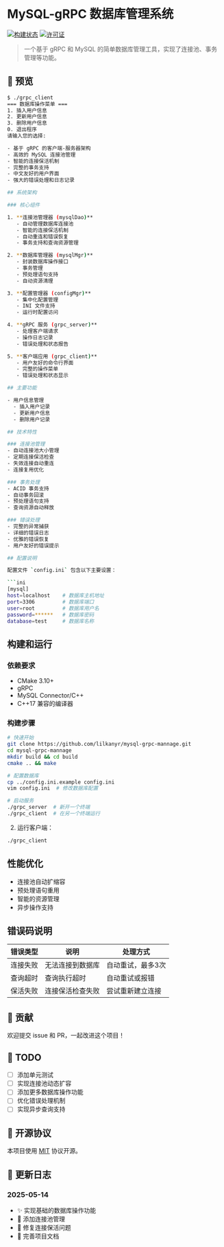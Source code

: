 # MySQL-gRPC 数据库管理系统

[![构建状态](https://github.com/lilkanyr/mysql-grpc-mannage/workflows/Build/badge.svg)](https://github.com/lilkanyr/mysql-grpc-mannage/actions)
[![许可证](https://img.shields.io/github/license/lilkanyr/mysql-grpc-mannage)](https://github.com/lilkanyr/mysql-grpc-mannage/blob/main/LICENSE)

> 一个基于 gRPC 和 MySQL 的简单数据库管理工具，实现了连接池、事务管理等功能。

## 👀 预览

```bash
$ ./grpc_client
=== 数据库操作菜单 ===
1. 插入用户信息
2. 更新用户信息
3. 删除用户信息
0. 退出程序
请输入您的选择: 

- 基于 gRPC 的客户端-服务器架构
- 高效的 MySQL 连接池管理
- 智能的连接保活机制
- 完整的事务支持
- 中文友好的用户界面
- 强大的错误处理和日志记录

## 系统架构

### 核心组件

1. **连接池管理器 (mysqlDao)**
   - 自动管理数据库连接池
   - 智能的连接保活机制
   - 自动重连和错误恢复
   - 事务支持和查询资源管理

2. **数据库管理器 (mysqlMgr)**
   - 封装数据库操作接口
   - 事务管理
   - 预处理语句支持
   - 自动资源清理

3. **配置管理器 (configMgr)**
   - 集中化配置管理
   - INI 文件支持
   - 运行时配置访问

4. **gRPC 服务 (grpc_server)**
   - 处理客户端请求
   - 操作日志记录
   - 错误处理和状态报告

5. **客户端应用 (grpc_client)**
   - 用户友好的命令行界面
   - 完整的操作菜单
   - 错误处理和状态显示

## 主要功能

- 用户信息管理
  - 插入用户记录
  - 更新用户信息
  - 删除用户记录

## 技术特性

### 连接池管理
- 自动连接池大小管理
- 定期连接保活检查
- 失效连接自动重连
- 连接复用优化

### 事务处理
- ACID 事务支持
- 自动事务回滚
- 预处理语句支持
- 查询资源自动释放

### 错误处理
- 完整的异常捕获
- 详细的错误日志
- 优雅的错误恢复
- 用户友好的错误提示

## 配置说明

配置文件 `config.ini` 包含以下主要设置：

```ini
[mysql]
host=localhost    # 数据库主机地址
port=3306         # 数据库端口
user=root         # 数据库用户名
password=******   # 数据库密码
database=test     # 数据库名称
```

## 构建和运行

### 依赖要求
- CMake 3.10+
- gRPC
- MySQL Connector/C++
- C++17 兼容的编译器

### 构建步骤

```bash
# 快速开始
git clone https://github.com/lilkanyr/mysql-grpc-mannage.git
cd mysql-grpc-mannage
mkdir build && cd build
cmake .. && make

# 配置数据库
cp ../config.ini.example config.ini
vim config.ini  # 修改数据库配置

# 启动服务
./grpc_server  # 新开一个终端
./grpc_client  # 在另一个终端运行
```

2. 运行客户端：
```bash
./grpc_client
```

## 性能优化

- 连接池自动扩缩容
- 预处理语句重用
- 智能的资源管理
- 异步操作支持

## 错误码说明

| 错误类型 | 说明 | 处理方式 |
|---------|------|---------|
| 连接失败 | 无法连接到数据库 | 自动重试，最多3次 |
| 查询超时 | 查询执行超时 | 自动重试或报错 |
| 保活失败 | 连接保活检查失败 | 尝试重新建立连接 |

## 🤝 贡献

欢迎提交 issue 和 PR，一起改进这个项目！

## 📝 TODO

- [ ] 添加单元测试
- [ ] 实现连接池动态扩容
- [ ] 添加更多数据库操作功能
- [ ] 优化错误处理机制
- [ ] 实现异步查询支持

## 📜 开源协议

本项目使用 [MIT](LICENSE) 协议开源。

## 🔄 更新日志

### 2025-05-14
- ✨ 实现基础的数据库操作功能
- 🔧 添加连接池管理
- 🐛 修复连接保活问题
- 📝 完善项目文档
